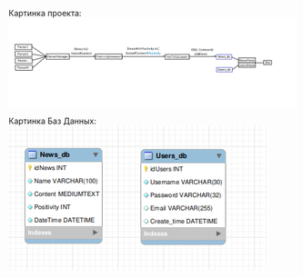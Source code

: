 Картинка проекта:
![ProjectPicture](Picture.png)

Картинка Баз Данных:
![DBPicture](Databases_picture.png)
